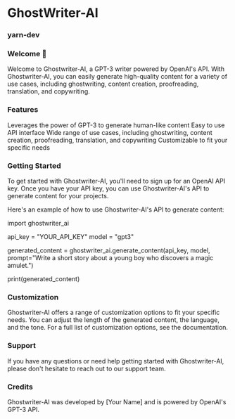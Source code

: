 # GhostWriter-AI 
### yarn-dev 

### Welcome 👋
Welcome to Ghostwriter-AI, a GPT-3 writer powered by OpenAI's API. With Ghostwriter-AI, you can easily generate high-quality content for a variety of use cases, including ghostwriting, content creation, proofreading, translation, and copywriting.

### Features
Leverages the power of GPT-3 to generate human-like content
Easy to use API interface
Wide range of use cases, including ghostwriting, content creation, proofreading, translation, and copywriting
Customizable to fit your specific needs

### Getting Started
To get started with Ghostwriter-AI, you'll need to sign up for an OpenAI API key. Once you have your API key, you can use Ghostwriter-AI's API to generate content for your projects.

Here's an example of how to use Ghostwriter-AI's API to generate content:

import ghostwriter_ai

api_key = "YOUR_API_KEY"
model = "gpt3"

generated_content = ghostwriter_ai.generate_content(api_key, model, prompt="Write a short story about a young boy who discovers a magic amulet.")

print(generated_content)

### Customization
Ghostwriter-AI offers a range of customization options to fit your specific needs. You can adjust the length of the generated content, the language, and the tone. For a full list of customization options, see the documentation.

### Support
If you have any questions or need help getting started with Ghostwriter-AI, please don't hesitate to reach out to our support team.

### Credits
Ghostwriter-AI was developed by [Your Name] and is powered by OpenAI's GPT-3 API.
